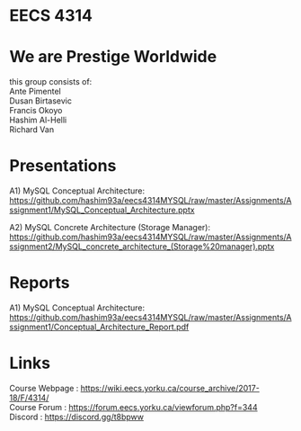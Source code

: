 # EECS 4314
# We are Prestige Worldwide
this group consists of:   
Ante Pimentel      
Dusan Birtasevic      
Francis Okoyo     
Hashim Al-Helli   
Richard Van

# Presentations
A1) MySQL Conceptual Architecture: https://github.com/hashim93a/eecs4314MYSQL/raw/master/Assignments/Assignment1/MySQL_Conceptual_Architecture.pptx

A2) MySQL Concrete Architecture (Storage Manager): https://github.com/hashim93a/eecs4314MYSQL/raw/master/Assignments/Assignment2/MySQL_concrete_architecture_(Storage%20manager).pptx

# Reports
A1) MySQL Conceptual Architecture: https://github.com/hashim93a/eecs4314MYSQL/raw/master/Assignments/Assignment1/Conceptual_Architecture_Report.pdf

# Links
Course Webpage : https://wiki.eecs.yorku.ca/course_archive/2017-18/F/4314/    
Course Forum : https://forum.eecs.yorku.ca/viewforum.php?f=344  
Discord : https://discord.gg/t8bpww
